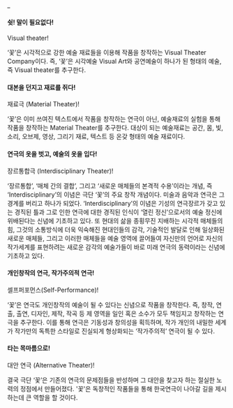  _

#### 쉿! 말이 필요없다!
Visual theater!

 ‘꽃’은 시각적으로 강한 예술 재료들을 이용해 작품을 창작하는 Visual Theater Company이다. 즉, ‘꽃’은 시각예술 Visual Art와 공연예술이 하나가 된 형태의 예술, 즉 Visual theater를 추구한다.

#### 대본을 던지고 재료를 쥐다!
재료극 (Material Theater)!

 ‘꽃’은 이미 쓰여진 텍스트에서 작품을 창작하는 연극이 아닌, 예술재료의 실험을 통해 작품을 창작하는 Material Theater를 추구한다. 대상이 되는 예술재료는 공간, 몸, 빛, 소리, 오브제, 영상, 그리기 재료, 텍스트 등 온갖 형태의 예술 재료이다.

#### 연극의 옷을 벗고, 예술의 옷을 입다!
장르통합극 (Interdisciplinary Theater)!

 ‘장르통합’, ‘매체 간의 결합’, 그리고 ‘새로운 매체들의 본격적 수용’이라는 개념, 즉 ‘Interdisciplinary’의 이념은 극단 ‘꽃’의 주요 창작 개념이다. 미술과 음악과 연극은 그 경계를 버리고 하나가 되었다. ‘Interdisciplinary’의 이념은 기성의 연극장르가 갖고 있는 경직된 틀과 그로 인한 연극에 대한 경직된 인식이 ‘열린 정신’으로서의 예술 정신에 위배된다는 신념에 기초하고 있다. 또 현대의 삶을 종횡무진 지배하는 시각적 매체들의 힘, 그것의 소통방식에 더욱 익숙해진 현대인들의 감각, 기술적인 발달로 인해 일상화된 새로운 매체들, 그리고 이러한 매체들을 예술 영역에 끌어들여 자신만의 언어로 자신의 작가세계를 표현하려는 새로운 감각의 예술가들이 바로 미래 연극의 동력이라는 신념에 기초하고 있다. 

#### 개인창작의 연극, 작가주의적 연극!
셀프퍼포먼스(Self-Performance)!

‘꽃’은 연극도 개인창작의 예술이 될 수 있다는 신념으로 작품을 창작한다. 즉, 창작, 연출, 출연, 디자인, 제작, 작곡 등 제 영역을 일인 혹은 소수가 모두 책임지고 창작하는 연극을 추구한다. 이를 통해 연극은 기동성과 창의성을 획득하며, 작가 개인의 내밀한 세계가 작가만의 독특한 스타일로 진실되게 형상화되는 ‘작가주의적’ 연극이 될 수 있다.

#### 타는 목마름으로!
대안 연극 (Alternative Theater)!

결국 극단 ‘꽃’은 기존의 연극의 문제점들을 반성하며 그 대안을 찾고자 하는 절실한 노력의 정점에서 만들어졌다. '꽃'은 독창적인 작품들을 통해 한국연극이 나아갈 길을 제시하는데 큰 역할을 할 것이다. 
